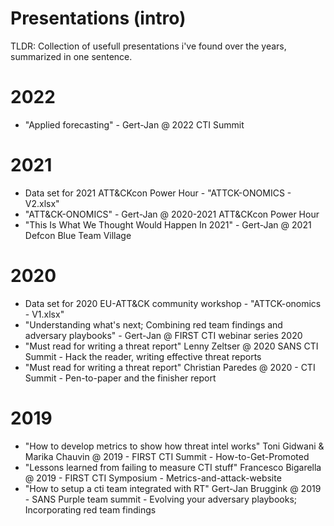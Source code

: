 # Presentations (intro)
TLDR: Collection of usefull presentations i've found over the years, summarized in one sentence.

# 2022
- "Applied forecasting" - Gert-Jan @ 2022 CTI Summit

# 2021
- Data set for 2021 ATT&CKcon Power Hour - "ATTCK-ONOMICS - V2.xlsx" 
- "ATT&CK-ONOMICS" - Gert-Jan @ 2020-2021 ATT&CKcon Power Hour
- "This Is What We Thought Would Happen In 2021" - Gert-Jan @ 2021 Defcon Blue Team Village

# 2020
- Data set for 2020 EU-ATT&CK community workshop - "ATTCK-onomics - V1.xlsx" 
- "Understanding what's next; Combining red team findings and adversary playbooks" - Gert-Jan @ FIRST CTI webinar series 2020
- "Must read for writing a threat report" Lenny Zeltser @ 2020 SANS CTI Summit - Hack the reader, writing effective threat reports
- "Must read for writing a threat report" Christian Paredes @ 2020 - CTI Summit - Pen-to-paper and the finisher report

# 2019 
- "How to develop metrics to show how threat intel works" Toni Gidwani & Marika Chauvin @ 2019 - FIRST CTI Summit - How-to-Get-Promoted
- "Lessons learned from failing to measure CTI stuff" Francesco Bigarella @ 2019 - FIRST CTI Symposium - Metrics-and-attack-website
- "How to setup a cti team integrated with RT" Gert-Jan Bruggink @ 2019 - SANS Purple team summit - Evolving your adversary playbooks; Incorporating red team findings
